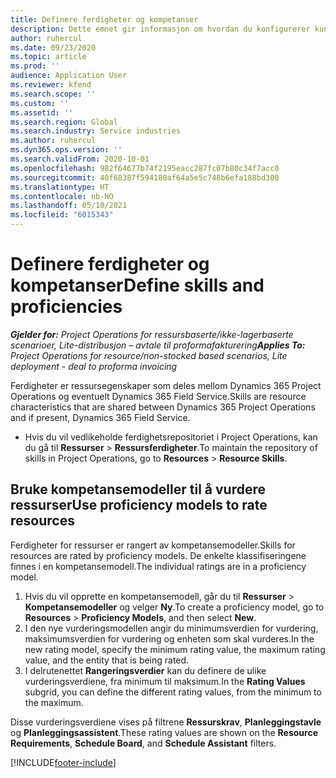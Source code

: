 ```yaml
---
title: Definere ferdigheter og kompetanser
description: Dette emnet gir informasjon om hvordan du konfigurerer kunnskapsmodeller for å vurdere ressurser.
author: ruhercul
ms.date: 09/23/2020
ms.topic: article
ms.prod: ''
audience: Application User
ms.reviewer: kfend
ms.search.scope: ''
ms.custom: ''
ms.assetid: ''
ms.search.region: Global
ms.search.industry: Service industries
ms.author: ruhercul
ms.dyn365.ops.version: ''
ms.search.validFrom: 2020-10-01
ms.openlocfilehash: 982f64677b74f2195eacc287fc07b80c34f7acc0
ms.sourcegitcommit: 40f68387f594180af64a5e5c748b6efa188bd300
ms.translationtype: HT
ms.contentlocale: nb-NO
ms.lasthandoff: 05/10/2021
ms.locfileid: "6015343"
---
```

# <a name="define-skills-and-proficiencies"></a><span data-ttu-id="9593a-103">Definere ferdigheter og kompetanser</span><span class="sxs-lookup"><span data-stu-id="9593a-103">Define skills and proficiencies</span></span>

<span data-ttu-id="9593a-104">_**Gjelder for:** Project Operations for ressursbaserte/ikke-lagerbaserte scenarioer, Lite-distribusjon – avtale til proformafakturering_</span><span class="sxs-lookup"><span data-stu-id="9593a-104">_**Applies To:** Project Operations for resource/non-stocked based scenarios, Lite deployment - deal to proforma invoicing_</span></span>

<span data-ttu-id="9593a-105">Ferdigheter er ressursegenskaper som deles mellom Dynamics 365 Project Operations og eventuelt Dynamics 365 Field Service.</span><span class="sxs-lookup"><span data-stu-id="9593a-105">Skills are resource characteristics that are shared between Dynamics 365 Project Operations and if present, Dynamics 365 Field Service.</span></span> 

- <span data-ttu-id="9593a-106">Hvis du vil vedlikeholde ferdighetsrepositoriet i Project Operations, kan du gå til **Ressurser** \> **Ressursferdigheter**.</span><span class="sxs-lookup"><span data-stu-id="9593a-106">To maintain the repository of skills in Project Operations, go to **Resources** \> **Resource Skills**.</span></span> 

## <a name="use-proficiency-models-to-rate-resources"></a><span data-ttu-id="9593a-107">Bruke kompetansemodeller til å vurdere ressurser</span><span class="sxs-lookup"><span data-stu-id="9593a-107">Use proficiency models to rate resources</span></span>

<span data-ttu-id="9593a-108">Ferdigheter for ressurser er rangert av kompetansemodeller.</span><span class="sxs-lookup"><span data-stu-id="9593a-108">Skills for resources are rated by proficiency models.</span></span> <span data-ttu-id="9593a-109">De enkelte klassifiseringene finnes i en kompetansemodell.</span><span class="sxs-lookup"><span data-stu-id="9593a-109">The individual ratings are in a proficiency model.</span></span> 

1. <span data-ttu-id="9593a-110">Hvis du vil opprette en kompetansemodell, går du til **Ressurser** \> **Kompetansemodeller** og velger **Ny**.</span><span class="sxs-lookup"><span data-stu-id="9593a-110">To create a proficiency model, go to **Resources** \> **Proficiency Models**, and then select **New**.</span></span>
2. <span data-ttu-id="9593a-111">I den nye vurderingsmodellen angir du minimumsverdien for vurdering, maksimumsverdien for vurdering og enheten som skal vurderes.</span><span class="sxs-lookup"><span data-stu-id="9593a-111">In the new rating model, specify the minimum rating value, the maximum rating value, and the entity that is being rated.</span></span>
3. <span data-ttu-id="9593a-112">I delrutenettet **Rangeringsverdier** kan du definere de ulike vurderingsverdiene, fra minimum til maksimum.</span><span class="sxs-lookup"><span data-stu-id="9593a-112">In the **Rating Values** subgrid, you can define the different rating values, from the minimum to the maximum.</span></span>


<span data-ttu-id="9593a-113">Disse vurderingsverdiene vises på filtrene **Ressurskrav**, **Planleggingstavle** og **Planleggingsassistent**.</span><span class="sxs-lookup"><span data-stu-id="9593a-113">These rating values are shown on the **Resource Requirements**, **Schedule Board**, and **Schedule Assistant** filters.</span></span>


[!INCLUDE[footer-include](../includes/footer-banner.md)]
